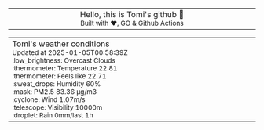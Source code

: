 
<div align="center">
<table>
<tbody>
<td align="center">
<img width="2000" height="0"><br>
Hello, this is Tomi's github 👋<br>
<sup>Built with ❤️, GO & Github Actions</sup><br>
<img width="2000" height="0">
</td>
</tbody>
</table>
</div>
<table>
<tbody>
<td align="left">
<img width="2000" height="0"><br>
Tomi's weather conditions<br>
<sup>Updated at 2025-01-05T00:58:39Z</sup><br>
<sup>:low_brightness: Overcast Clouds</sup><br>
<sup>:thermometer: Temperature 22.81 </sup><br>
<sup>:thermometer: Feels like 22.71</sup><br>
<sup>:sweat_drops: Humidity 60%</sup><br>
<sup>:mask: PM2.5 83.36 μg/m3</sup><br>
<sup>:cyclone: Wind 1.07m/s </sup><br>
<sup>:telescope: Visibility 10000m </sup><br>
<sup>:droplet: Rain 0mm/last 1h </sup><br>
<img width="2000" height="0">
</td>
<td align="left">
<img width="2000" height="0"><br>
<br>
<img width="2000" height="0">
</td>
</tbody>
</table>
</div>
    